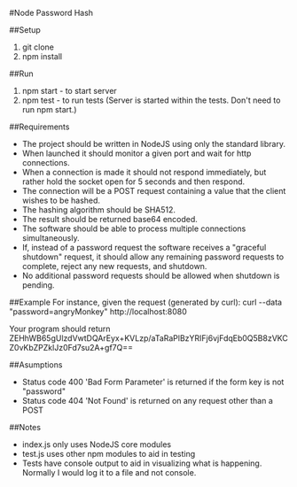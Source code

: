 #Node Password Hash

##Setup
1. git clone 
1. npm install

##Run
1. npm start - to start server
1. npm test - to run tests (Server is started within the tests. Don't need to run npm start.)

##Requirements
* The project should be written in NodeJS using only the standard library.
* When launched it should monitor a given port and wait for http connections.
* When a connection is made it should not respond immediately, but rather hold the socket open for 5 seconds and then respond.
* The connection will be a POST request containing a value that the client wishes to be hashed.
* The hashing algorithm should be SHA512.
* The result should be returned base64 encoded.
* The software should be able to process multiple connections simultaneously.
* If, instead of a password request the software receives a "graceful shutdown" request, it should allow any remaining password requests to complete, reject any new requests, and shutdown.
* No additional password requests should be allowed when shutdown is pending.

##Example
For instance, given the request (generated by curl):
curl --data "password=angryMonkey" http://localhost:8080

Your program should return
ZEHhWB65gUlzdVwtDQArEyx+KVLzp/aTaRaPlBzYRIFj6vjFdqEb0Q5B8zVKCZ0vKbZPZklJz0Fd7su2A+gf7Q==

##Asumptions
* Status code 400 'Bad Form Parameter' is returned if the form key is not "password" 
* Status code 404 'Not Found' is returned on any request other than a POST

##Notes
* index.js only uses NodeJS core modules
* test.js uses other npm modules to aid in testing
* Tests have console output to aid in visualizing what is happening. Normally I would log it to a file and not console.